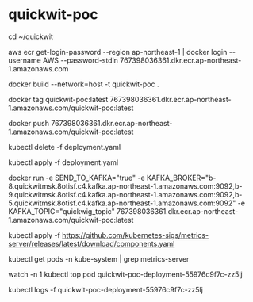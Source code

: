 # quickwit-poc

cd ~/quickwit

aws ecr get-login-password --region ap-northeast-1 | docker login --username AWS --password-stdin 767398036361.dkr.ecr.ap-northeast-1.amazonaws.com

docker build --network=host -t quickwit-poc .

docker tag quickwit-poc:latest 767398036361.dkr.ecr.ap-northeast-1.amazonaws.com/quickwit-poc:latest

docker push 767398036361.dkr.ecr.ap-northeast-1.amazonaws.com/quickwit-poc:latest

kubectl delete -f deployment.yaml 

kubectl apply -f deployment.yaml 


docker run -e SEND_TO_KAFKA="true" -e KAFKA_BROKER="b-8.quickwitmsk.8otisf.c4.kafka.ap-northeast-1.amazonaws.com:9092,b-9.quickwitmsk.8otisf.c4.kafka.ap-northeast-1.amazonaws.com:9092,b-5.quickwitmsk.8otisf.c4.kafka.ap-northeast-1.amazonaws.com:9092" -e KAFKA_TOPIC="quickwig_topic" 767398036361.dkr.ecr.ap-northeast-1.amazonaws.com/quickwit-poc:latest


kubectl apply -f https://github.com/kubernetes-sigs/metrics-server/releases/latest/download/components.yaml

kubectl get pods -n kube-system | grep metrics-server

watch -n 1 kubectl top pod quickwit-poc-deployment-55976c9f7c-zz5lj

kubectl logs -f quickwit-poc-deployment-55976c9f7c-zz5lj
